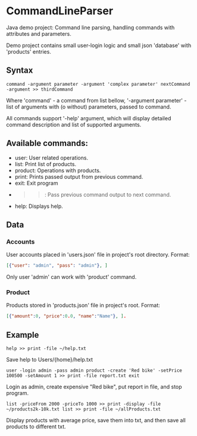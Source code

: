 # CommandLineParser
Java demo project: Command line parsing, handling commands with attributes and parameters.

Demo project contains small user-login logic and small json 'database' with 'products' entries.

## Syntax
```
command -argument parameter -argument 'complex parameter' nextCommand -argument >> thirdCommand
```

Where 'command' - a command from list bellow, '-argument parameter' - list of arguments with (o without) parameters, passed to command.

All commands support '-help' argument, which will display detailed command description and list of supported arguments.

## Available commands:
- user: User related operations.
- list: Print list of products.
- product: Operations with products.
- print: Prints passed output from previous command.
- exit: Exit program
- >>: Pass previous command output to next command.
- help: Displays help.

## Data
### Accounts
User accounts placed in 'users.json' file in project's root directory. Format: 
```json
[{"user": "admin", "pass": "admin"}, ]
```
Only user 'admin' can work with 'product' command.

### Product
Products stored in 'products.json' file in project's root. Format:
```json
[{"amount":0, "price":0.0, "name":"Name"}, ].
```

## Example
```
help >> print -file ~/help.txt
```
Save help to Users/{home}/help.txt

```
user -login admin -pass admin product -create 'Red bike' -setPrice 100500 -setAmount 1 >> print -file report.txt exit
```
Login as admin, create expensive "Red bike", put report in file, and stop program.

```
list -priceFrom 2000 -priceTo 1000 >> print -display -file ~/products2k-10k.txt list >> print -file ~/allProducts.txt
```
Display products with average price, save them into txt, and then save all products to different txt.